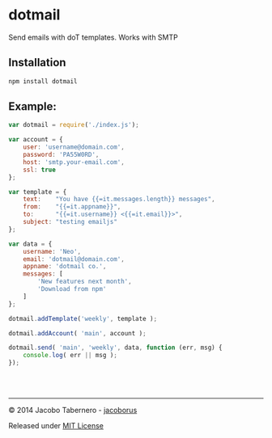 dotmail
=======

Send emails with doT templates. Works with SMTP


Installation
------------

```sh
npm install dotmail
```

Example:
--------


```js
var dotmail = require('./index.js');

var account = {
    user: 'username@domain.com',
    password: 'PA55W0RD',
    host: 'smtp.your-email.com',
    ssl: true
};

var template = {
	text:    "You have {{=it.messages.length}} messages",
	from:    "{{=it.appname}}",
	to:      "{{=it.username}} <{{=it.email}}>",
	subject: "testing emailjs"
};

var data = {
	username: 'Neo',
	email: 'dotmail@domain.com',
	appname: 'dotmail co.',
	messages: [
		'New features next month',
		'Download from npm'
	]
};

dotmail.addTemplate('weekly', template );

dotmail.addAccount( 'main', account );

dotmail.send( 'main', 'weekly', data, function (err, msg) {
	console.log( err || msg );
});
```

<br><br>

---

© 2014 Jacobo Tabernero - [jacoborus](https://github.com/jacoborus)

Released under [MIT License](https://raw.github.com/jacoborus/wiretree/master/LICENSE)
